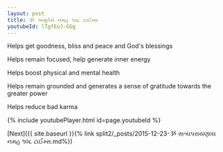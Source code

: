 ```yaml
---
layout: post
title: ૐ અમૂર્તયે નમહ ૧૦૮ ટાઈમ્સ
youtubeId: lTgfEoJ-GGg
---
```

 
 
Helps get goodness, bliss and peace and God's blessings
 
Helps remain focused, help generate inner energy 
 
Helps boost physical and mental health 
 
Helps remain grounded and generates a sense of gratitude towards the greater power 
 
Helps reduce bad karma
 
 
 
 


{% include youtubePlayer.html id=page.youtubeId %}
 
[Next]({{ site.baseurl }}{% link  split2/_posts/2015-12-23-ૐ સત્યપરાયણાય નમહ ૧૦૮ ટાઈમ્સ.md%})
 
